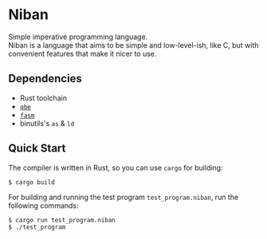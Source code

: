 # Niban

Simple imperative programming language.  
Niban is a language that aims to be simple and low-level-ish, like C, but with convenient features that make it nicer to use.

## Dependencies

- Rust toolchain
- [`qbe`](https://c9x.me/compile)
- [`fasm`](https://flatassembler.net/)
- binutils's `as` & `ld`

## Quick Start

The compiler is written in Rust, so you can use `cargo` for building:
```console
$ cargo build
```
For building and running the test program `test_program.niban`, run the following commands:
```console
$ cargo run test_program.niban
$ ./test_program
```
